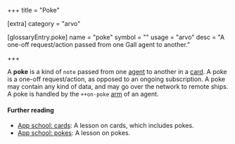 +++
title = "Poke"

[extra]
category = "arvo"

[glossaryEntry.poke]
name = "poke"
symbol = ""
usage = "arvo"
desc = "A one-off request/action passed from one Gall agent to another."

+++

A **poke** is a kind of `note` passed from one [agent](/glossary/agent) to another in a [card](/glossary/card). A poke is a one-off request/action, as opposed to an ongoing subscription. A poke may contain any kind of data, and may go over the network to remote ships. A poke is handled by the `++on-poke` [arm](/glossary/arm) of an agent.

#### Further reading

- [App school: cards](/courses/app-school/5-cards): A lesson on cards, which includes pokes.
- [App school: pokes](/courses/app-school/6-pokes): A lesson on pokes.
